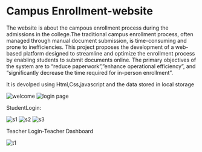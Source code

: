 # Campus Enrollment-website
The website is about the campous enrollment process during the admissions in the college.The traditional campus enrollment process, often managed through manual document submission, is time-consuming and prone to inefficiencies. This project proposes the development of a web-based platform designed to streamline and optimize the enrollment process by enabling students to submit documents online. The primary objectives of the system are to “reduce paperwork”,”enhance operational efficiency”, and “significantly decrease the time required for in-person enrollment”. 


It is devolped using Html,Css,javascript and the data stored in local storage

![welcome](https://github.com/user-attachments/assets/6de1a06e-463b-495e-a0bf-7c4cb6724e56)
![login page](https://github.com/user-attachments/assets/ed595221-2009-4985-8dcb-096c5a63baec)

StudentLogin:


![s1](https://github.com/user-attachments/assets/0c408825-a4dd-48d8-bf9a-e019fce4b2e9)
![s2](https://github.com/user-attachments/assets/a266ced4-af2d-4efb-840c-b0035ac5b247)
![s3](https://github.com/user-attachments/assets/baec9464-3203-4cbb-8f09-36f52290ea5f)


Teacher Login-Teacher Dashboard

![t1](https://github.com/user-attachments/assets/fe26389a-dd50-4263-afe4-a13fcaeba5d0)





